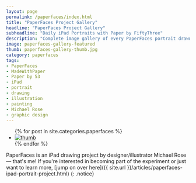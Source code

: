 ```yaml
---
layout: page
permalink: /paperfaces/index.html
title: "PaperFaces Project Gallery"
headline: "PaperFaces Project Gallery"
subheadline: "Daily iPad Portraits with Paper by FiftyThree"
description: "Complete image gallery of every PaperFaces portrait drawn by Michael Rose using Paper by 53."
image: paperfaces-gallery-featured
thumb: paperfaces-gallery-thumb.jpg
category: paperfaces
tags: 
- PaperFaces
- MadeWithPaper
- Paper by 53
- iPad
- portrait
- drawing
- illustration
- painting
- Michael Rose
- graphic design
---
```


<ul class="recent-grid unstyled-list">
{% for post in site.categories.paperfaces %}
  <li><a href="{{ site.url }}{{ post.url }}" title="{{ post.title }}"><img src="{{ site.url }}/images/{{ post.thumb }}" alt="thumb" /></a></li>
{% endfor %}
</ul>

PaperFaces is an iPad drawing project by designer/illustrator Michael Rose — that's me! If you're interested in becoming part of the experiment or just want to learn more, [jump on over here]({{ site.url }}/articles/paperfaces-ipad-portrait-project.html)
{: .notice}